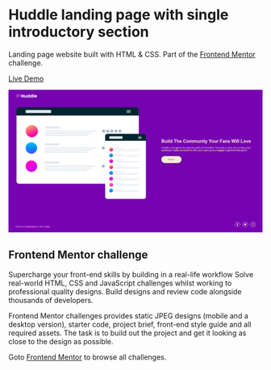 # Huddle landing page with single introductory section

Landing page website built with HTML & CSS. Part of the [Frontend Mentor](https://www.frontendmentor.io) challenge.

[Live Demo](https://huddlelanding.netlify.app)

![Screenshot](huddle-screenshot.png)

## Frontend Mentor challenge

Supercharge your front-end skills by building in a real-life workflow
Solve real-world HTML, CSS and JavaScript challenges whilst working to professional quality designs. Build designs and review code alongside thousands of developers.

Frontend Mentor challenges provides static JPEG designs (mobile and a desktop version), starter code, project brief, front-end style guide and all required assets. The task is to build out the project and get it looking as close to the design as possible.

Goto [Frontend Mentor](https://www.frontendmentor.io/challenges) to browse all challenges.
